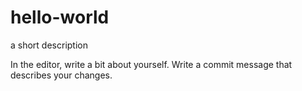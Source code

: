 # hello-world
a short description


In the editor, write a bit about yourself.
Write a commit message that describes your changes.
